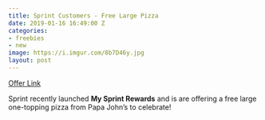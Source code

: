 ```yaml
---
title: Sprint Customers - Free Large Pizza
date: 2019-01-16 16:49:00 Z
categories:
- freebies
- new
image: https://i.imgur.com/8b7D46y.jpg
layout: post
---
```


[Offer Link](https://newsroom.sprint.com/my-sprint-rewards-program-thanks-sprint-customers-and-celebrates-with-valuable-perks-and-deals.htm)

Sprint recently launched **My Sprint Rewards** and is are offering a free large one-topping pizza from Papa John’s to celebrate!